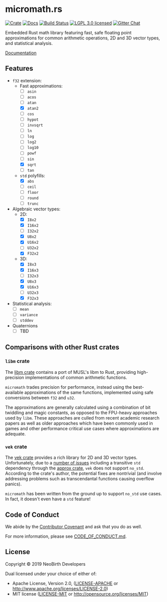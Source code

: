 # micromath.rs

[![Crate][crate-img]][crate-link]
[![Docs][docs-img]][docs-link]
[![Build Status][build-image]][build-link]
[![LGPL 3.0 licensed][license-image]][license-link]
[![Gitter Chat][gitter-image]][gitter-link]

Embedded Rust math library featuring fast, safe floating point approximations
for common arithmetic operations, 2D and 3D vector types, and statistical
analysis.

[Documentation][docs-link]

## Features

- `f32` extension:
  - Fast approximations:
    - [ ] `asin`
    - [ ] `acos`
    - [ ] `atan`
    - [x] `atan2`
    - [ ] `cos`
    - [ ] `hypot`
    - [ ] `invsqrt`
    - [ ] `ln`
    - [ ] `log`
    - [ ] `log2`
    - [ ] `log10`
    - [ ] `powf`
    - [ ] `sin`
    - [x] `sqrt`
    - [ ] `tan`
  - `std` polyfills:
    - [x] `abs`
    - [ ] `ceil`
    - [ ] `floor`
    - [ ] `round`
    - [ ] `trunc`
- Algebraic vector types:
  - 2D:
    - [x] `I8x2`
    - [x] `I16x2`
    - [ ] `I32x2`
    - [x] `U8x2`
    - [x] `U16x2`
    - [ ] `U32x2`
    - [x] `F32x2`
  - 3D:
    - [x] `I8x3`
    - [x] `I16x3`
    - [ ] `I32x3`
    - [x] `U8x3`
    - [x] `U16x3`
    - [ ] `U32x3`
    - [x] `F32x3`
- Statistical analysis:
  - [ ] `mean`
  - [ ] `variance`
  - [ ] `stddev`
- Quaternions
  - [ ] TBD

## Comparisons with other Rust crates

### `libm` crate

The [libm crate] contains a port of MUSL's libm to Rust, providing
high-precision implementations of common arithmetic functions.

`micromath` trades precision for performance, instead using the best-available
approximations of the same functions, implemented using safe conversions
between `f32` and `u32`.

The approximations are generally calculated using a combination of bit
twiddling and magic constants, as opposed to the FPU-heavy approaches used by
`libm`. These approaches are culled from recent academic research papers as
well as older approaches which have been commonly used in games and other
performance critical use cases where approximations are adequate.

### `vek` crate

The [vek crate] provides a rich library for 2D and 3D vector types.
Unfortunately, due to a [number of issues](https://github.com/yoanlcq/vek/issues/20)
including a transitive `std` dependency through the [approx crate],
`vek` does not support `no_std`. According to the crate's author, the potential
fixes are nontrivial (and involve addressing problems such as transcendantal
functions causing overflow panics).

`micromath` has been written from the ground up to support `no_std` use cases.
In fact, it doesn't even have a `std` feature!

## Code of Conduct

We abide by the [Contributor Covenant][cc] and ask that you do as well.

For more information, please see [CODE_OF_CONDUCT.md].

## License

Copyright © 2019 NeoBirth Developers

Dual licensed under your choice of either of:

- Apache License, Version 2.0, ([LICENSE-APACHE](LICENSE-APACHE) or http://www.apache.org/licenses/LICENSE-2.0)
- MIT license ([LICENSE-MIT](LICENSE-MIT) or http://opensource.org/licenses/MIT)

[crate-img]: https://img.shields.io/crates/v/micromath.svg
[crate-link]: https://crates.io/crates/micromath
[docs-img]: https://docs.rs/micromath/badge.svg
[docs-link]: https://docs.rs/micromath/
[build-image]: https://secure.travis-ci.org/NeoBirth/micromath.svg?branch=master
[build-link]: https://travis-ci.org/NeoBirth/micromath
[license-image]: https://img.shields.io/badge/license-Apache2.0/MIT-blue.svg
[license-link]: https://github.com/NeoBirth/micromath/blob/master/LICENSE-APACHE
[gitter-image]: https://badges.gitter.im/NeoBirth/micromath.svg
[gitter-link]: https://gitter.im/NeoBirth/community
[libm crate]: https://github.com/rust-lang-nursery/libm
[vek crate]: https://github.com/yoanlcq/vek
[approx crate]: https://crates.io/crates/approx
[cc]: https://contributor-covenant.org
[CODE_OF_CONDUCT.md]: https://github.com/NeoBirth/micromath/blob/master/CODE_OF_CONDUCT.md
